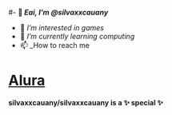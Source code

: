 #- **👋 _Eai, I’m @silvaxxcauany_**
- 👀 _I’m interested in games_
- 🌱 _I’m currently learning computing_
- 📫 _How to reach me 
# [Alura](https://www.alura.com.br)
**silvaxxcauany/silvaxxcauany is a ✨ special ✨**
